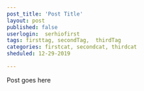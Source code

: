 ```yaml
---
post_title: 'Post Title'
layout: post
published: false
userlogin:  serhiofirst
tags: firsttag, secondTag,  thirdTag
categories: firstcat, secondcat, thirdcat
sheduled: 12-29-2019

---
```

Post goes here
